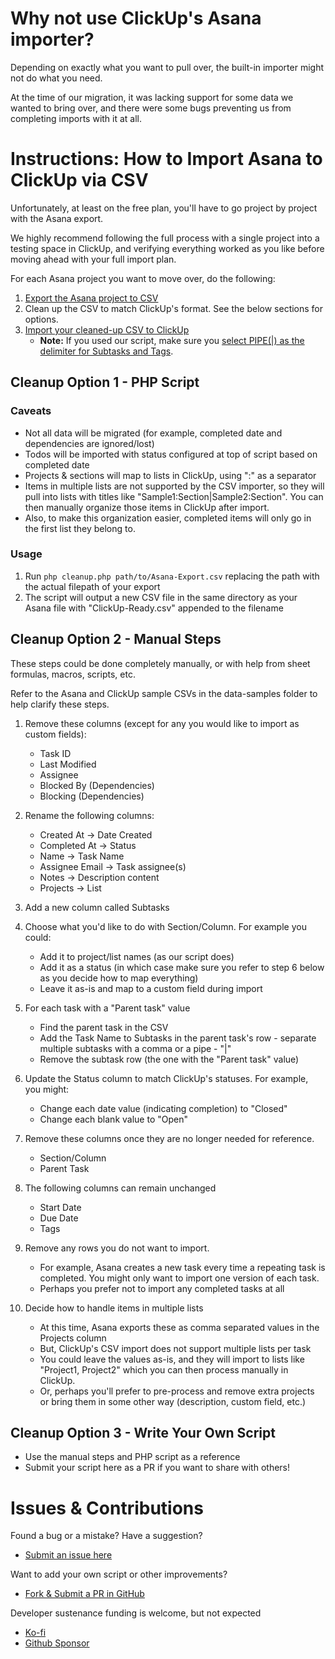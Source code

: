 # Why not use ClickUp's Asana importer?

Depending on exactly what you want to pull over, the built-in importer might not do what you need.

At the time of our migration, it was lacking support for some data we wanted to bring over, and there were some bugs preventing us from completing imports with it at all.

# Instructions: How to Import Asana to ClickUp via CSV

Unfortunately, at least on the free plan, you'll have to go project by project with the Asana export.

We highly recommend following the full process with a single project into a testing space in ClickUp, and verifying everything worked as you like before moving ahead with your full import plan.

For each Asana project you want to move over, do the following:

1. [Export the Asana project to CSV](https://help.asana.com/hc/en-us/articles/14139896860955-Privacy-and-security#gl-export)
2. Clean up the CSV to match ClickUp's format. See the below sections for options.
3. [Import your cleaned-up CSV to ClickUp](https://help.clickup.com/hc/en-us/articles/6310834724247-Import-a-data-file-into-ClickUp)
    - **Note:** If you used our script, make sure you [select PIPE(|) as the delimiter for Subtasks and Tags](https://cmp.onl/tnHn).

## Cleanup Option 1 - PHP Script

### Caveats

-   Not all data will be migrated (for example, completed date and dependencies are ignored/lost)
-   Todos will be imported with status configured at top of script based on completed date
-   Projects & sections will map to lists in ClickUp, using ":" as a separator
-   Items in multiple lists are not supported by the CSV importer, so they will pull into lists with titles like "Sample1:Section|Sample2:Section". You can then manually organize those items in ClickUp after import.
-   Also, to make this organization easier, completed items will only go in the first list they belong to.

### Usage

1. Run `php cleanup.php path/to/Asana-Export.csv` replacing the path with the actual filepath of your export
2. The script will output a new CSV file in the same directory as your Asana file with "ClickUp-Ready.csv" appended to the filename

## Cleanup Option 2 - Manual Steps

These steps could be done completely manually, or with help from sheet formulas, macros, scripts, etc.

Refer to the Asana and ClickUp sample CSVs in the data-samples folder to help clarify these steps.

1.  Remove these columns (except for any you would like to import as custom fields):

    -   Task ID
    -   Last Modified
    -   Assignee
    -   Blocked By (Dependencies)
    -   Blocking (Dependencies)

2.  Rename the following columns:

    -   Created At -> Date Created
    -   Completed At -> Status
    -   Name -> Task Name
    -   Assignee Email -> Task assignee(s)
    -   Notes -> Description content
    -   Projects -> List

3.  Add a new column called Subtasks

4.  Choose what you'd like to do with Section/Column. For example you could:

    -   Add it to project/list names (as our script does)
    -   Add it as a status (in which case make sure you refer to step 6 below as you decide how to map everything)
    -   Leave it as-is and map to a custom field during import

5.  For each task with a "Parent task" value

    -   Find the parent task in the CSV
    -   Add the Task Name to Subtasks in the parent task's row - separate multiple subtasks with a comma or a pipe - "|"
    -   Remove the subtask row (the one with the "Parent task" value)

6.  Update the Status column to match ClickUp's statuses. For example, you might:

    -   Change each date value (indicating completion) to "Closed"
    -   Change each blank value to "Open"

7.  Remove these columns once they are no longer needed for reference.

    -   Section/Column
    -   Parent Task

8.  The following columns can remain unchanged

    -   Start Date
    -   Due Date
    -   Tags

9.  Remove any rows you do not want to import.

    -   For example, Asana creates a new task every time a repeating task is completed. You might only want to import one version of each task.
    -   Perhaps you prefer not to import any completed tasks at all

10. Decide how to handle items in multiple lists
    -   At this time, Asana exports these as comma separated values in the Projects column
    -   But, ClickUp's CSV import does not support multiple lists per task
    -   You could leave the values as-is, and they will import to lists like "Project1, Project2" which you can then process manually in ClickUp.
    -   Or, perhaps you'll prefer to pre-process and remove extra projects or bring them in some other way (description, custom field, etc.)

## Cleanup Option 3 - Write Your Own Script

-   Use the manual steps and PHP script as a reference
-   Submit your script here as a PR if you want to share with others!

# Issues & Contributions

Found a bug or a mistake? Have a suggestion?

-   [Submit an issue here](https://github.com/chrisputnam9/Asana-to-ClickUp/issues)

Want to add your own script or other improvements?

-   [Fork & Submit a PR in GitHub](https://github.com/chrisputnam9/Asana-to-ClickUp)

Developer sustenance funding is welcome, but not expected

-   [Ko-fi](https://ko-fi.com/chrisputnam9)
-   [Github Sponsor](https://github.com/sponsors/chrisputnam9)
